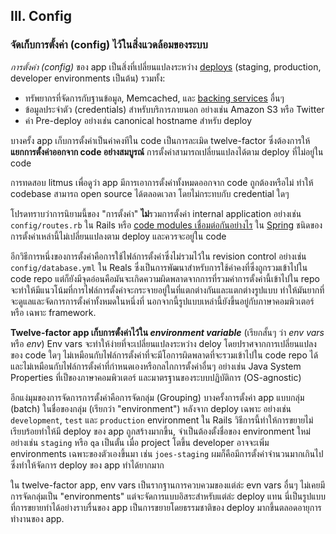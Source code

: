## III. Config

### จัดเก็บการตั้งค่า (config) ไว้ในสิ่งแวดล้อมของระบบ

*การตั้งค่า (config)* ของ app เป็นสิ่งที่เปลี่ยนแปลงระหว่าง [deploys](./codebase) (staging, production, developer environments เป็นต้น) รวมทั้ง:

* ทรัพยากรที่จัดการกับฐานข้อมูล, Memcached, และ [backing services](./backing-services) อื่นๆ
* ข้อมูลประจำตัว (credentials) สำหรับบริการภายนอก อย่างเช่น Amazon S3 หรือ Twitter
* ค่า Pre-deploy อย่างเช่น canonical hostname สำหรับ deploy

บางครั้ง app เก็บการตั้งค่าเป็นค่าคงทีใน code เป็นการละเมิด twelve-factor ซึ่งต้องการให้ **แยกการตั้งค่าออกจาก code อย่างสมบูรณ์** การตั้งค่าสามารถเปลี่ยนแปลงได้ตาม deploy ที่ไม่อยู่ใน code

การทดสอบ litmus เพื่อดูว่า app มีการเอาการตั้งค่าทั้งหมดออกจาก code ถูกต้องหรือไม่ ทำให้ codebase สามารถ open source ได้ตลอดเวลา โดยไม่กระทบกับ credential ใดๆ

โปรดทราบว่าการนิยามนี้ของ "การตั้งค่า" **ไม่**รวมการตั้งค่า internal application อย่างเช่น `config/routes.rb` ใน Rails หรือ [code modules เชื่อมต่อกันอย่างไร](http://docs.spring.io/spring/docs/current/spring-framework-reference/html/beans.html) ใน [Spring](http://spring.io/) ชนิดของการตั้งค่าเหล่านี้ไม่เปลี่ยนแปลงตาม deploy และควรจะอยู่ใน code

อีกวิธีการหนึ่งของการตั้งค่าคือการใช้ไฟล์การตั้งค่าซึ่งไม่รวมไว้ใน revision control อย่างเช่น `config/database.yml` ใน Reals ซึ่งเป็นการพัฒนาสำหรับการใช้ค่าคงที่ซึ่งถูกรวมเข้าไปใน code repo แต่ก็ยังมีจุดอ่อนคือมันจะเกิดความผิดพลาดจากการที่รวมค่าการตั้งค่านี้เข้าไปใน repo จะทำให้มีแนวโน้มที่การไฟล์การตั้งค่าจะกระจายอยู่ในที่แตกต่างกันและแตกต่างรูปแบบ ทำให้มันยากที่จะดูแลและจัดการการตั้งค่าทั้งหมดในหนึ่งที่ นอกจากนี้รูปแบบเหล่านี้ยังขึ้นอยู่กับภาษาคอมพิวเตอร์ หรือ เฉพาะ framework.

**Twelve-factor app เก็บการตั้งค่าไว้ใน *environment variable*** (เรียกสั้นๆ ว่า *env vars* หรือ *env*) Env vars จะทำให้ง่ายที่จะเปลี่ยนแปลงระหว่าง deloy โดยปราศจากการเปลี่ยนแปลงของ code ใดๆ ไม่เหมือนกับไฟล์การตั้งค่าที่จะมีโอการผิดพลาดที่จะรวมเข้าไปใน code repo ได้ และไม่เหมือนกับไฟล์การตั้งค่าที่กำหนดเองหรือกลไกการตั้งค่าอื่นๆ อย่างเช่น Java System Properties ที่เป็ของภาษาคอมพิวเตอร์ และมาตรฐานของระบบปฏิบัติการ (OS-agnostic)

อีกแง่มุมของการจัดการการตั้งค่าคือการจัดกลุ่ม (Grouping) บางครั้งการตั้งค่า app แบบกลุ่ม (batch) ในชื่อของกลุ่ม (เรียกว่า "environment") หลังจาก deploy เฉพาะ อย่างเช่น `development`, `test` และ `production` environment ใน Rails วิธีการนี้ทำให้การขยายไม่เรียบร้อยทำให้มี deploy ของ app ถูกสร้างมากขึ้น, จำเป็นต้องตั้งชื่อของ environment ใหม่ อย่างเช่น `staging` หรือ `qa` เป็นตั้น เมื่อ project โตขึ้น developer อาจจะเพิ่ม environments เฉพาะของตัวเองขึ้นมา เช่น `joes-staging` ผมก็คือมีการตั้งค่าจำนวนมากเกินไปซึ่งทำให้จัดการ deploy ของ app ทำได้ยากมาก

ใน twelve-factor app, env vars เป็นรากฐานการควบควมของแต่ล่ะ evn vars อื่นๆ ไม่เคยมีการจัดกลุ่มเป็น "environments" แต่จะจัดการแบบอิสระสำหรับแต่ล่ะ deploy แทน นี่เป็นรูปแบบที่การขยายทำได้อย่างราบรื่นของ app เป็นการขยายโดยธรรมชาติของ deploy มากขึ้นตลอดอายุการทำงานของ app.
